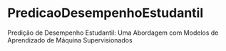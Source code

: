 # PredicaoDesempenhoEstudantil
Predição de Desempenho Estudantil: Uma Abordagem com Modelos de Aprendizado de Máquina Supervisionados
